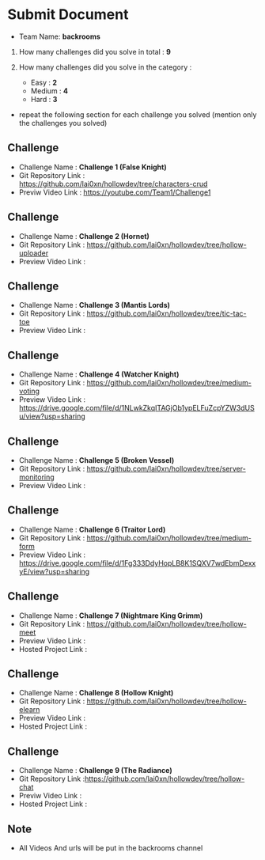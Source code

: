 # Submit Document

- Team Name: **backrooms**

1. How many challenges did you solve in total : **9**

2. How many challenges did you solve in the category :
   - Easy : **2**
   - Medium : **4**
   - Hard : **3**

- repeat the following section for each challenge you solved (mention only the challenges you solved)

## Challenge

- Challenge Name : **Challenge 1 (False Knight)**
- Git Repository Link : https://github.com/lai0xn/hollowdev/tree/characters-crud
- Previw Video Link : https://youtube.com/Team1/Challenge1

## Challenge

- Challenge Name : **Challenge 2 (Hornet)**
- Git Repository Link : https://github.com/lai0xn/hollowdev/tree/hollow-uploader
- Preview Video Link :

## Challenge

- Challenge Name : **Challenge 3 (Mantis Lords)**
- Git Repository Link : https://github.com/lai0xn/hollowdev/tree/tic-tac-toe
- Preview Video Link :

## Challenge

- Challenge Name : **Challenge 4 (Watcher Knight)**
- Git Repository Link : https://github.com/lai0xn/hollowdev/tree/medium-voting
- Preview Video Link : https://drive.google.com/file/d/1NLwkZkqITAGjOb1ypELFuZcpYZW3dUSu/view?usp=sharing

## Challenge

- Challenge Name : **Challenge 5 (Broken Vessel)**
- Git Repository Link : https://github.com/lai0xn/hollowdev/tree/server-monitoring
- Preview Video Link :

## Challenge

- Challenge Name : **Challenge 6 (Traitor Lord)**
- Git Repository Link : https://github.com/lai0xn/hollowdev/tree/medium-form
- Preview Video Link : https://drive.google.com/file/d/1Fg333DdyHopLB8K1SQXV7wdEbmDexxyE/view?usp=sharing

## Challenge

- Challenge Name : **Challenge 7 (Nightmare King Grimm)**
- Git Repository Link : https://github.com/lai0xn/hollowdev/tree/hollow-meet
- Preview Video Link :
- Hosted Project Link :

## Challenge

- Challenge Name : **Challenge 8 (Hollow Knight)**
- Git Repository Link : https://github.com/lai0xn/hollowdev/tree/hollow-elearn
- Preview Video Link :
- Hosted Project Link :

## Challenge

- Challenge Name : **Challenge 9 (The Radiance)**
- Git Repository Link :https://github.com/lai0xn/hollowdev/tree/hollow-chat
- Previw Video Link :
- Hosted Project Link :

## Note
- All Videos And urls will be put in the backrooms channel
